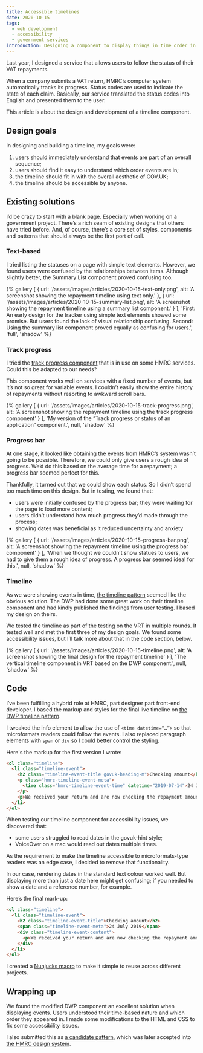 ```yaml
---
title: Accessible timelines
date: 2020-10-15
tags:
  - web development
  - accessibility
  - government services
introduction: Designing a component to display things in time order in a way that make sense to all users.
---
```

Last year, I designed a service that allows users to follow the status of their VAT repayments.

When a company submits a VAT return, HMRC’s computer system automatically tracks its progress. Status codes are used to indicate the state of each claim. Basically, our service translated the status codes into English and presented them to the user.

This article is about the design and development of a timeline component.

## Design goals
In designing and building a timeline, my goals were:

1. users should immediately understand that events are part of an overall sequence;
2. users should find it easy to understand which order events are in;
3. the timeline should fit in with the overall aesthetic of GOV.UK;
4. the timeline should be accessible by anyone.

## Existing solutions
I’d be crazy to start with a blank page. Especially when working on a government project. There’s a rich seam of existing designs that others have tried before. And, of course, there’s a core set of styles, components and patterns that should always be the first port of call.


### Text-based
I tried listing the statuses on a page with simple text elements. However, we found users were confused by the relationships between items. Although slightly better, the Summary List component proved confusing too.

{% gallery [
  {
    url: '/assets/images/articles/2020-10-15-text-only.png',
    alt: 'A screenshot showing the repayment timeline using text only.'
  }, {
    url: '/assets/images/articles/2020-10-15-summary-list.png',
    alt: 'A screenshot showing the repayment timeline using a summary list component.'
  }
],
'First: An early design for the tracker using simple text elements showed some promise. But users found the lack of visual relationship confusing. Second: Using the summary list component proved equally as confusing for users.',
'full',
'shadow' %}

### Track progress
I tried the [track progress component](https://github.com/alphagov/govuk-design-system-backlog/issues/199) that is in use on some HMRC services. Could this be adapted to our needs?

This component works well on services with a fixed number of events, but it’s not so great for variable events. I couldn’t easily show the entire history of repayments without resorting to awkward scroll bars.

{% gallery [
  {
    url: '/assets/images/articles/2020-10-15-track-progress.png',
    alt: 'A screenshot showing the repayment timeline using the track progress component'
  }
],
'My version of the “Track progress or status of an application” component.',
null,
'shadow' %}

### Progress bar
At one stage, it looked like obtaining the events from HMRC’s system wasn’t going to be possible. Therefore, we could only give users a rough idea of progress. We’d do this based on the average time for a repayment; a progress bar seemed perfect for this.

Thankfully, it turned out that we could show each status. So I didn’t spend too much time on this design. But in testing, we found that:

* users were initially confused by the progress bar; they were waiting for the page to load more content;
* users didn’t understand how much progress they’d made through the process;
* showing dates was beneficial as it reduced uncertainty and anxiety 

{% gallery [
  {
    url: '/assets/images/articles/2020-10-15-progress-bar.png',
    alt: 'A screenshot showing the repayment timeline using the progress bar component'
  }
],
'When we thought we couldn’t show statues to users, we had to give them a rough idea of progress. A progress bar seemed ideal for this.',
null,
'shadow' %}

### Timeline
As we were showing events in time, [the timeline pattern](https://github.com/alphagov/govuk-design-system-backlog/issues/105) seemed like the obvious solution. The DWP had done some great work on their timeline component and had kindly published the findings from user testing. I based my design on theirs.

We tested the timeline as part of the testing on the VRT in multiple rounds. It tested well and met the first three of my design goals. We found some accessibility issues, but I’ll talk more about that in the code section, below.

{% gallery [
  {
    url: '/assets/images/articles/2020-10-15-timeline.png',
    alt: 'A screenshot showing the final design for the repayment timeline'
  }
],
'The vertical timeline component in VRT based on the DWP component.',
null,
'shadow' %}

## Code
I’ve been fulfilling a hybrid role at HMRC, part designer part front-end developer. I based the markup and styles for the final live timeline on [the DWP timeline pattern](https://dwp-design-examples.herokuapp.com/example/timeline).

I tweaked the info element to allow the use of `<time datetime=“…”>` so that microformats readers could follow the events. I also replaced paragraph elements with `span` or `div` so I could better control the styling.

Here's the markup for the first version I wrote:

``` html
<ol class="timeline">
  <li class="timeline-event">
    <h2 class="timeline-event-title govuk-heading-m">Checking amount</h2>
    <p class="hmrc-timeline-event-meta">
      <time class="hmrc-timeline-event-time" datetime="2019-07-14">24 July 2019</time>
    </p>
    <p>We received your return and are now checking the repayment amount we owe you.</p>
  </li>
</ol>
```

When testing our timeline component for accessibility issues, we discovered that:

* some users struggled to read dates in the govuk-hint style;
* VoiceOver on a mac would read out dates multiple times.

As the requirement to make the timeline accessible to microformats-type readers was an edge case, I decided to remove that functionality.

In our case, rendering dates in the standard text colour worked well. But displaying more than just a date here might get confusing; if you needed to show a date and a reference number, for example.

Here’s the final mark-up:

``` html
<ol class="timeline">
  <li class="timeline-event">
    <h2 class="timeline-event-title">Checking amount</h2>
    <span class="timeline-event-meta">24 July 2019</span>
    <div class="timeline-event-content">
      <p>We received your return and are now checking the repayment amount we owe you.</p>
    </div>
  </li>
</ol>
```

I created a [Nunjucks macro](https://github.com/roobottom/timeline) to make it simple to reuse across different projects.

## Wrapping up
We found the modified DWP component an excellent solution when displaying events. Users understood their time-based nature and which order they appeared in. I made some modifications to the HTML and CSS to fix some accessibility issues.

I also submitted this as [a candidate pattern](https://github.com/hmrc/design-patterns/issues/167), which was later accepted into [the HMRC design system](https://design.tax.service.gov.uk/hmrc-design-patterns/timeline/).